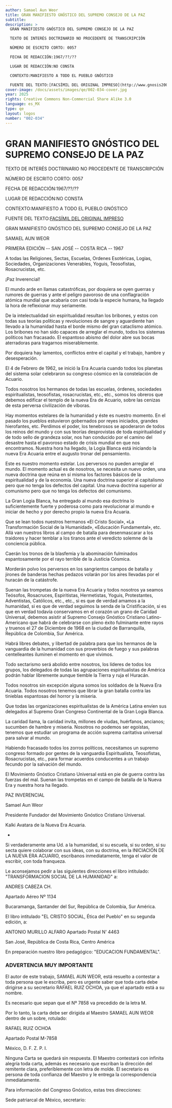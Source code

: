 ```yaml
---
author: Samael Aun Weor
title: GRAN MANIFIESTO GNÓSTICO DEL SUPREMO CONSEJO DE LA PAZ
subtitle:
description: >
  GRAN MANIFIESTO GNÓSTICO DEL SUPREMO CONSEJO DE LA PAZ

  TEXTO DE INTERÉS DOCTRINARIO NO PROCEDENTE DE TRANSCRIPCIÓN

  NÚMERO DE ESCRITO CORTO: 0057

  FECHA DE REDACCIÓN:1967/??/??

  LUGAR DE REDACCIÓN:NO CONSTA

  CONTEXTO:MANIFIESTO A TODO EL PUEBLO GNÓSTICO

  FUENTE DEL TEXTO:[FACSÍMIL DEL ORIGINAL IMPRESO](http://www.gnosis2002.com/facsimil/GMGDSCP.PDF)
cover-image: /docs/assets/images/qe/002-034-cover.jpg
year: 2025
rights: Creative Commons Non-Commercial Share Alike 3.0
language: es_MX
type: qe
layout: logos
number: "002-034"
---
```

# GRAN MANIFIESTO GNÓSTICO DEL SUPREMO CONSEJO DE LA PAZ

TEXTO DE INTERÉS DOCTRINARIO NO PROCEDENTE DE TRANSCRIPCIÓN

NÚMERO DE ESCRITO CORTO: 0057

FECHA DE REDACCIÓN:1967/??/??

LUGAR DE REDACCIÓN:NO CONSTA

CONTEXTO:MANIFIESTO A TODO EL PUEBLO GNÓSTICO

FUENTE DEL TEXTO:[FACSÍMIL DEL ORIGINAL IMPRESO](http://www.gnosis2002.com/facsimil/GMGDSCP.PDF)

GRAN MANIFIESTO GNÓSTICO DEL SUPREMO CONSEJO DE LA PAZ

SAMAEL AUN WEOR

PRIMERA EDICIÓN -- SAN JOSÉ -- COSTA RICA -- 1967

A todas las Religiones, Sectas, Escuelas, Ordenes Esotéricas, Logias, Sociedades, Organizaciones Venerables, Yoguis, Teosofistas, Rosacrucistas, etc.

¡Paz Inverencial!

El mundo arde en llamas catastróficas, por doquiera se oyen guerras y rumores de guerras y ante el peligro pavoroso de una conflagración atómica mundial que acabaría con casi toda la especie humana, ha llegado la hora de reflexionar muy seriamente.

De la intelectualidad sin espiritualidad resultan los bribones, y estos con todas sus teorías políticas y revoluciones de sangre y aguardiente han llevado a la humanidad hasta el borde mismo del gran cataclismo atómico. Los bribones no han sido capaces de arreglar el mundo, todos los sistemas políticos han fracasado. El espantoso abismo del dolor abre sus bocas aterradoras para tragarnos miserablemente.

Por doquiera hay lamentos, conflictos entre el capital y el trabajo, hambre y desesperación.

El 4 de Febrero de 1962, se inició la Era Acuaria cuando todos los planetas del sistema solar celebraron su congreso cósmico en la constelación de Acuario.

Todos nosotros los hermanos de todas las escuelas, órdenes, sociedades espiritualistas, teosofistas, rosacrucistas, etc., etc., somos los obreros que debemos edificar el templo de la nueva Era de Acuario, sobre las cenizas de esta perversa civilización de víboras.

Hay momentos estelares de la humanidad y éste es nuestro momento. En el pasado los pueblos estuvieron gobernados por reyes iniciados, grandes hierofantes, etc. Perdimos el poder, los tenebrosos se apoderaron de todos los reinos del mundo y con sus teorías desprovistas de toda espiritualidad y de todo sello de grandeza solar, nos han conducido por el camino del desastre hasta el pavoroso estado de crisis mundial en que nos encontramos. Nuestra hora ha llegado, la Logia Blanca está iniciando la nueva Era Acuaria entre el augusto tronar del pensamiento.

Este es nuestro momento estelar. Los perversos no pueden arreglar el mundo. El momento actual es de nosotros, se necesita un nuevo orden, una nueva doctrina que reúna en sí misma los factores básicos de la espiritualidad y de la economía. Una nueva doctrina superior al capitalismo pero que no tenga los defectos del capital. Una nueva doctrina superior al comunismo pero que no tenga los defectos del comunismo.

La Gran Logia Blanca, ha entregado al mundo esa doctrina lo suficientemente fuerte y poderosa como para revolucionar al mundo e iniciar de hecho y por derecho propio la nueva Era Acuaria.

Que se lean todos nuestros hermanos «El Cristo Social», «La Transformación Social de la Humanidad», «Educación Fundamental», etc. Allá van nuestros libros al campo de batalla para desenmascarar a los traidores y hacer temblar a los tiranos ante el veredicto solemne de la conciencia pública.

Caerán los tronos de la blasfemia y la abominación fulminados espantosamente por el rayo terrible de la Justicia Cósmica.

Morderán polvo los perversos en los sangrientos campos de batalla y jirones de banderas hechas pedazos volarán por los aires llevadas por el huracán de la catástrofe.

Suenan las trompetas de la nueva Era Acuaria y todos nosotros ya seamos Teósofos, Rosacruces, Espiritistas, Hermetistas, Yoguis, Protestantes, Adventistas, Católicos, etc., etc., si es que de verdad amamos a la humanidad, si es que de verdad seguimos la senda de la Cristificación, si es que en verdad todavía conservamos en el corazón un grano de Caridad Universal, debemos asistir al Supremo Consejo Gnóstico Cristiano Latino-Americano que habrá de celebrarse con pleno éxito fulminante entre rayos y truenos el 27 de Diciembre de 1968 en la ciudad de Barranquilla, República de Colombia, Sur América.

Habrá libres debates, y libertad de palabra para que los hermanos de la vanguardia de la humanidad con sus proverbios de fuego y sus palabras centelleantes iluminen el momento en que vivimos.

Todo sectarismo será abolido entre nosotros, los líderes de todos los grupos, los delegados de todas las agrupaciones espiritualistas de América podrán hablar libremente aunque tiemble la Tierra y ruja el Huracán.

Todos nosotros sin excepción alguna somos los soldados de la Nueva Era Acuaria. Todos nosotros tenemos que librar la gran batalla contra las tinieblas espantosas del horror y la miseria.

Que todas las organizaciones espiritualistas de la América Latina envíen sus delegados al Supremo Gran Congreso Continental de la Gran Logia Blanca.

La caridad llama, la caridad invita, millones de viudas, huérfanos, ancianos; sucumben de hambre y miseria. Nosotros no podemos ser egoístas, tenemos que estudiar un programa de acción suprema caritativa universal para salvar al mundo.

Habiendo fracasado todos los zorros políticos, necesitamos un supremo congreso formado por gentes de la vanguardia Espiritualista, Teosofistas, Rosacrucistas, etc., para formar acuerdos conducentes a un trabajo fecundo por la salvación del mundo.

El Movimiento Gnóstico Cristiano Universal está en pie de guerra contra las fuerzas del mal. Suenan las trompetas en el campo de batalla de la Nueva Era y nuestra hora ha llegado.

PAZ INVERENCIAL

Samael Aun Weor

Presidente Fundador del Movimiento Gnóstico Cristiano Universal.

Kalki Avatara de la Nueva Era Acuaria.

*

Si verdaderamente ama Ud. a la humanidad, si su escuela, si su orden, si su secta quiere colaborar con sus ideas, con su doctrina, en la INICIACIÓN DE LA NUEVA ERA ACUARIO, escríbanos inmediatamente, tenga el valor de escribir, con toda franqueza.

Le aconsejamos pedir a las siguientes direcciones el libro intitulado: "TRANSFORMACION SOCIAL DE LA HUMANIDAD" a:

ANDRES CABEZA CH.

Apartado Aéreo Nº 1134

Bucaramanga, Santander del Sur, República de Colombia, Sur América.

El libro intitulado "EL CRISTO SOCIAL, Ética del Pueblo" en su segunda edición, a:

ANTONIO MURILLO ALFARO Apartado Postal N' 4463

San José, República de Costa Rica, Centro América

En preparación nuestro libro pedagógico: "EDUCACION FUNDAMENTAL".

### ADVERTENCIA MUY IMPORTANTE

El autor de este trabajo, SAMAEL AUN WEOR, está resuelto a contestar a toda persona que le escriba, pero es urgente saber que toda carta debe dirigirse a su secretario RAFAEL RUIZ OCHOA, ya que el apartado está a su nombre.

Es necesario que sepan que el Nº 7858 va precedido de la letra M.

Por lo tanto, la carta debe ser dirigida al Maestro SAMAEL AUN WEOR dentro de un sobre, rotulado:

RAFAEL RUIZ OCHOA

Apartado Postal M-7858

México, D. F. Z. P. I.

Ninguna Carta se quedará sin respuesta. El Maestro contestará con infinita alegría toda carta, además es necesario que escriban la dirección del remitente clara, preferíblemente con letra de molde. El secretario es persona de toda confianza del Maestro y le entrega la correspondencia inmediatamente.

Para información del Congreso Gnóstico, estas tres direcciones:

Sede patriarcal de México, secretario:

